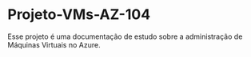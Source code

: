 # Projeto-VMs-AZ-104
Esse projeto é uma documentação de estudo sobre a administração de Máquinas Virtuais no Azure.
